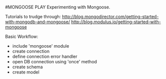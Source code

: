 #MONGOOSE PLAY
Experimenting with Mongoose.

Tutorials to trudge through:
http://blog.mongodirector.com/getting-started-with-mongodb-and-mongoose/
http://blog.modulus.io/getting-started-with-mongoose

Basic Workflow:
- include 'mongoose' module
- create connection
- define connection error handler
- open DB connection using 'once' method
- create schema
- create model
